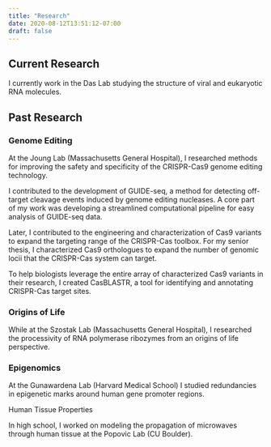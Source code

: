 ```yaml
---
title: "Research"
date: 2020-08-12T13:51:12-07:00
draft: false
---
```



## Current Research

I currently work in the Das Lab studying the structure of viral and eukaryotic RNA molecules.

## Past Research

### Genome Editing

At the Joung Lab (Massachusetts General Hospital), I researched methods for improving the safety and specificity of the CRISPR-Cas9 genome editing technology.

I contributed to the development of GUIDE-seq, a method for detecting off-target cleavage events induced by genome editing nucleases. A core part of my work was developing a streamlined computational pipeline for easy analysis of GUIDE-seq data.

Later, I contributed to the engineering and characterization of Cas9 variants to expand the targeting range of the CRISPR-Cas toolbox. For my senior thesis, I characterized Cas9 orthologues to expand the number of genomic locii that the CRISPR-Cas system can target.

To help biologists leverage the entire array of characterized Cas9 variants in their research, I created CasBLASTR, a tool for identifying and annotating CRISPR-Cas target sites.

### Origins of Life

While at the Szostak Lab (Massachusetts General Hospital), I researched the processivity of RNA polymerase ribozymes from an origins of life perspective.

### Epigenomics

At the Gunawardena Lab (Harvard Medical School) I studied redundancies in epigenetic marks around human gene promoter regions.

Human Tissue Properties

In high school, I worked on modeling the propagation of microwaves through human tissue at the Popovic Lab (CU Boulder).